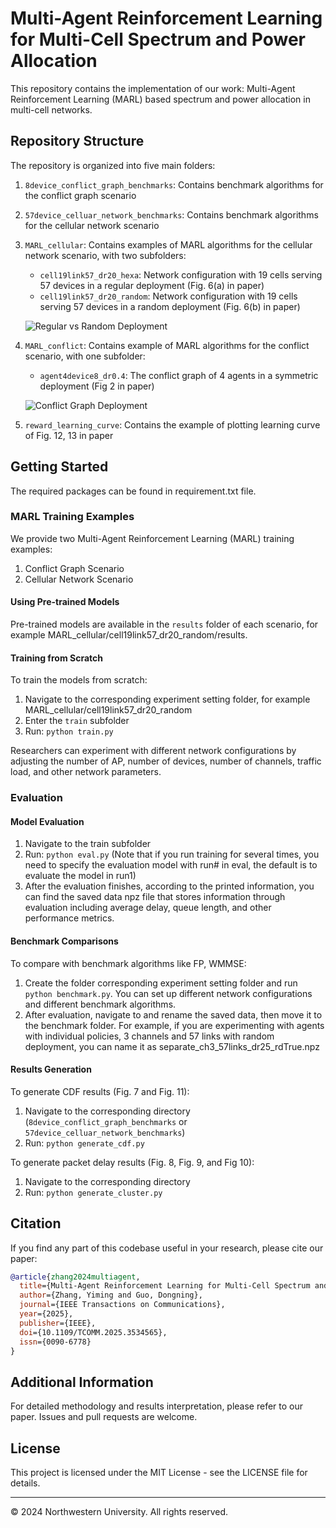 # Multi-Agent Reinforcement Learning for Multi-Cell Spectrum and Power Allocation

This repository contains the implementation of our work: Multi-Agent Reinforcement Learning (MARL) based spectrum and power allocation in multi-cell networks.

## Repository Structure

The repository is organized into five main folders:

1. `8device_conflict_graph_benchmarks`: Contains benchmark algorithms for the conflict graph scenario
2. `57device_celluar_network_benchmarks`: Contains benchmark algorithms for the cellular network scenario
3. `MARL_cellular`: Contains examples of MARL algorithms for the cellular network scenario, with two subfolders:
   - `cell19link57_dr20_hexa`: Network configuration with 19 cells serving 57 devices in a regular deployment (Fig. 6(a) in paper)
   - `cell19link57_dr20_random`: Network configuration with 19 cells serving 57 devices in a random deployment (Fig. 6(b) in paper)

   ![Regular vs Random Deployment](path_to_deployment_figure.png)

4. `MARL_conflict`: Contains example of MARL algorithms for the conflict scenario, with one subfolder:
   - `agent4device8_dr0.4`: The conflict graph of 4 agents in a symmetric deployment (Fig 2 in paper)

   ![Conflict Graph Deployment](path_to_conflict_figure.png)

5. `reward_learning_curve`: Contains the example of plotting learning curve of Fig. 12, 13 in paper 

## Getting Started

The required packages can be found in requirement.txt file.

### MARL Training Examples

We provide two Multi-Agent Reinforcement Learning (MARL) training examples:
1. Conflict Graph Scenario
2. Cellular Network Scenario

#### Using Pre-trained Models
Pre-trained models are available in the `results` folder of each scenario, for example MARL_cellular/cell19link57_dr20_random/results.

#### Training from Scratch
To train the models from scratch:
1. Navigate to the corresponding experiment setting folder, for example MARL_cellular/cell19link57_dr20_random
2. Enter the `train` subfolder
3. Run: `python train.py`

Researchers can experiment with different network configurations by adjusting the number of AP, number of devices, number of channels, traffic load, and other network parameters.

### Evaluation

#### Model Evaluation
1. Navigate to the train subfolder
2. Run: `python eval.py` (Note that if you run training for several times, you need to specify the evaluation model with run# in eval, the default is to evaluate the model in run1)
3. After the evaluation finishes, according to the printed information, you can find the saved data npz file that stores information through evaluation including average delay, queue length, and other performance metrics.

#### Benchmark Comparisons
To compare with benchmark algorithms like FP, WMMSE:
1. Create the folder corresponding experiment setting folder and run `python benchmark.py`. You can set up different network configurations and different benchmark algorithms.
2. After evaluation, navigate to and rename the saved data, then move it to the benchmark folder. 
For example, if you are experimenting with agents with individual policies, 3 channels and 57 links with random deployment, you can name it as separate_ch3_57links_dr25_rdTrue.npz

#### Results Generation

To generate CDF results (Fig. 7 and Fig. 11):
1. Navigate to the corresponding directory (`8device_conflict_graph_benchmarks` or `57device_celluar_network_benchmarks`)
2. Run: `python generate_cdf.py`

To generate packet delay results (Fig. 8, Fig. 9, and Fig 10):
1. Navigate to the corresponding directory
2. Run: `python generate_cluster.py`

## Citation

If you find any part of this codebase useful in your research, please cite our paper:

```bibtex
@article{zhang2024multiagent,
  title={Multi-Agent Reinforcement Learning for Multi-Cell Spectrum and Power Allocation},
  author={Zhang, Yiming and Guo, Dongning},
  journal={IEEE Transactions on Communications},
  year={2025},
  publisher={IEEE},
  doi={10.1109/TCOMM.2025.3534565},
  issn={0090-6778}
}
```

## Additional Information

For detailed methodology and results interpretation, please refer to our paper. Issues and pull requests are welcome.

## License

This project is licensed under the MIT License - see the LICENSE file for details.

---
© 2024 Northwestern University. All rights reserved.